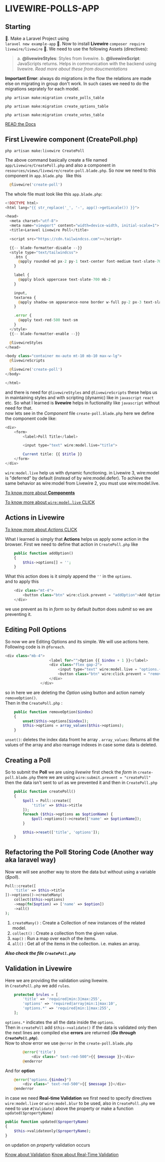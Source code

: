 # LIVEWIRE-POLLS-APP

## Starting

🚀. Make a Laravel Project using  
 `laravel new example-app`
🚀. Now to install **Livewire**
`composer require livewire/livewire`
🚀. We need to use the following Assets (directives):

> a. **@livewireStyles**: Styles from livewire.
> b. **@livewireScript**: JavaScripts returns. Helps in communication with the backend using livewire.
> _Read more about these from doucmentations_

**Important Error**: always do migrations in the flow the relations are made else on migrating in group don't work. In such cases we need to do the migrations seprately for each model.

```
php artisan make:migration create_polls_table

php artisan make:migration create_options_table

php artisan make:migration create_votes_table
```

[READ the Docs](https://livewire.laravel.com/docs/quickstart)

## First Livewire component (CreatePoll.php)

```
php artisan make:livewire CreatePoll
```

The above command basically create a file named `app/Livewire/CreatePoll.php` and also a component in `resources/views/livewire/create-poll.blade.php`. So now we need to this component in `app.blade.php ` like this

```php
  @livewire('create-poll')
```

The whole file must look like this `app.blade.php`:

```php
<!DOCTYPE html>
<html lang="{{ str_replace('_', '-', app()->getLocale()) }}">

<head>
  <meta charset="utf-8">
  <meta name="viewport" content="width=device-width, initial-scale=1">
  <title>Laravel Livewire Poll</title>

  <script src="https://cdn.tailwindcss.com"></script>

  {{-- blade-formatter-disable --}}
  <style type="text/tailwindcss">
    .btn {
      @apply rounded-md px-2 py-1 text-center font-medium text-slate-700 shadow-sm ring-1 ring-slate-700/10 hover:bg-slate-50
    }

    label {
      @apply block uppercase text-slate-700 mb-2
    }

    input,
    textarea {
      @apply shadow-sm appearance-none border w-full py-2 px-3 text-slate-700 leading-tight focus:outline-none
    }

    .error {
      @apply text-red-500 text-sm
    }
  </style>
  {{-- blade-formatter-enable --}}

  @livewireStyles
</head>

<body class="container mx-auto mt-10 mb-10 max-w-lg">
  @livewireScripts

  @livewire('create-poll')
</body>

</html>

```

and there is need for `@livewireStyles` and `@livewireScripts` these helps us in maintaining styles and with scripting (dynamic) like in `javascript` `react` etc. So what I learned is **livewire** helps in fuctionality like `javascript` without need for that.  
now lets see in the _Component_ file `create-poll.blade.php` here we define the component code like:

```php
<div>
    <form>
        <label>Poll Title</label>

        <input type="text" wire:model.live="title">

        Current title: {{ $title }}
    </form>
</div>

```

`wire:model.live` help us with dynamic functioning. in Livewire 3, wire:model is "deferred" by default (instead of by wire:model.defer). To achieve the same behavior as wire:model from Livewire 2, you must use wire:model.live.

[To know more about **Components**](https://livewire.laravel.com/docs/components)

[To know more about `wire:model.live` CLICK](https://livewire.laravel.com/docs/wire-model#live-updating)

## Actions in Livewire

[To know more about _Actions_ CLICK](https://livewire.laravel.com/docs/actions)

What I learned is simply that **Actions** helps us apply some action in the browser. First we need to define that action in `CreatePoll.php` like

```php
    public function addOption()
    {
        $this->options[] = '';
    }
```

What this action does is it simply append the `''` in the `options`.  
and to apply this

```php
    <div class="mt-4">
        <button class="btn" wire:click.prevent = "addOption">Add Option</button>
    </div>
```

we use prevent as its in _form_ so by default _button_ does _submit_ so we are preventing it.

## Editing Poll Options

So now we are Editing Options and its simple. We will use actions here. Following code is in `@foreach`.

```php
<div class="mb-4">
                    <label for="">Option {{ $index + 1 }}</label>
                    <div class="flex gap-2">
                        <input type="text" wire:model.live = "options.{{ $index }}"/>
                        <button class="btn" wire:click.prevent = "removeOption({{ $index }})">Remove</button>
                    </div>
                </div>
```

so in here we are deleting the _Option_ using button and action namely `removeOption()`.  
Then in the `CreatePoll.php` :

```php
    public function removeOption($index)
    {
        unset($this->options[$index]);
        $this->options = array_values($this->options);
    }
```

`unset()`: deletes the index data fromt he array .
`array_values`: Returns all the values of the array and also rearrage indexes in case some data is deleted.

## Creating a Poll

So to submit the **Poll** we are using _livewire_ first check the _form_ in `create-poll.blade.php` there we are using `wire:submit.prevent = "createPoll"` then the data isn't sent to url as we prevented it and then in `CreatePoll.php`

```php
    public function createPoll()
    {
        $poll = Poll::create([
            'title' => $this->title
        ]);
        foreach ($this->options as $optionName) {
            $poll->options()->create(['name' => $optionName]);
        }

        $this->reset(['title', 'options']);
    }
```

## Refactoring the Poll Storing Code (Another way aka laravel way)

Now we will see another way to store the data but without using a variable (_$poll_).

```php
Poll::create([
    'title' => $this->title
])->options()->createMany(
    collect($this->options)
    ->map(fn($option) => ['name' => $option])
    ->all()
);
```

1. `createMany()` : Create a Collection of new instances of the related model.
2. `collect()` : Create a collection from the given value.
3. `map()` : Run a map over each of the items.
4. `all()` : Get all of the items in the collection. i.e. makes an array.

**_Also check the file `CreatePoll.php`_**

## Validation in Livewire

Here we are providing the validation using livewire.  
in `CreatePoll.php` we add `rules`.

```php
    protected $rules = [
        'title' => 'required|min:3|max:255',
        'options' => 'required|array|min:1|max:10',
        'options.*' => 'required|min:1|max:255',
    ];

```

`options.*` indicates the all the data inside the `options`.  
Then in `createPoll` add `$this->validate()` if the data is validated only then the next lines are compiled else **errors** are returned (**_Go through `CreatePoll.php`_**).  
Now to show error we use `@error` in the `create-poll.blade.php`

```php
        @error('title')
            <div class=" text-red-500">{{ $message }}</div>
        @enderror
```

And for **option**

```php
    @error("options.{$index}")
        <div class=" text-red-500">{{ $message }}</div>
    @enderror

```

in case we need **Real-time Validation** we first need to specify directives `wire:model.live` or `wire:model.blur` to be used, also in `CreatePoll.php` we need to use `#[Validate]` above the property or make a function `updated($propertyName)`

```php
public function updated($propertyName)
{
    $this->validateonly($propertyName);
}
```

on updation on _property_ validation occurs

[Know about Validation](https://livewire.laravel.com/docs/validation)
[Know about Real-Time Validation](https://livewire.laravel.com/docs/validation#real-time-validation)
